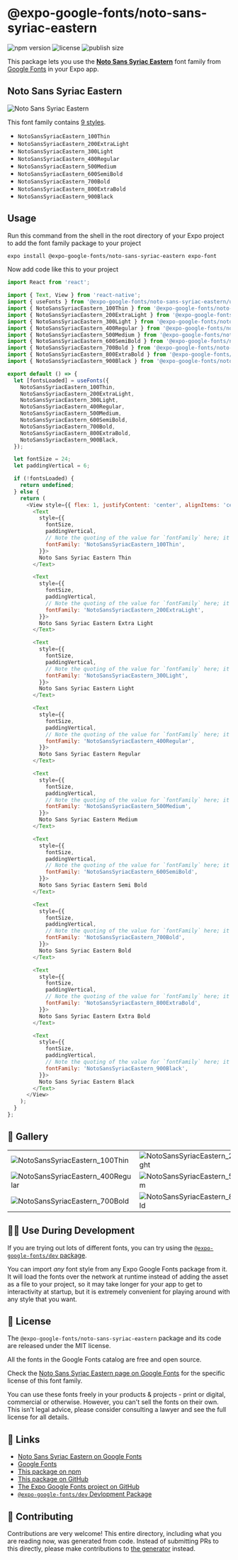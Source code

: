 # @expo-google-fonts/noto-sans-syriac-eastern

![npm version](https://flat.badgen.net/npm/v/@expo-google-fonts/noto-sans-syriac-eastern)
![license](https://flat.badgen.net/github/license/expo/google-fonts)
![publish size](https://flat.badgen.net/packagephobia/install/@expo-google-fonts/noto-sans-syriac-eastern)

This package lets you use the [**Noto Sans Syriac Eastern**](https://fonts.google.com/specimen/Noto+Sans+Syriac+Eastern) font family from [Google Fonts](https://fonts.google.com/) in your Expo app.

## Noto Sans Syriac Eastern

![Noto Sans Syriac Eastern](./font-family.png)

This font family contains [9 styles](#-gallery).

- `NotoSansSyriacEastern_100Thin`
- `NotoSansSyriacEastern_200ExtraLight`
- `NotoSansSyriacEastern_300Light`
- `NotoSansSyriacEastern_400Regular`
- `NotoSansSyriacEastern_500Medium`
- `NotoSansSyriacEastern_600SemiBold`
- `NotoSansSyriacEastern_700Bold`
- `NotoSansSyriacEastern_800ExtraBold`
- `NotoSansSyriacEastern_900Black`

## Usage

Run this command from the shell in the root directory of your Expo project to add the font family package to your project
```sh
expo install @expo-google-fonts/noto-sans-syriac-eastern expo-font
```

Now add code like this to your project
```js
import React from 'react';

import { Text, View } from 'react-native';
import { useFonts } from '@expo-google-fonts/noto-sans-syriac-eastern/useFonts';
import { NotoSansSyriacEastern_100Thin } from '@expo-google-fonts/noto-sans-syriac-eastern/100Thin';
import { NotoSansSyriacEastern_200ExtraLight } from '@expo-google-fonts/noto-sans-syriac-eastern/200ExtraLight';
import { NotoSansSyriacEastern_300Light } from '@expo-google-fonts/noto-sans-syriac-eastern/300Light';
import { NotoSansSyriacEastern_400Regular } from '@expo-google-fonts/noto-sans-syriac-eastern/400Regular';
import { NotoSansSyriacEastern_500Medium } from '@expo-google-fonts/noto-sans-syriac-eastern/500Medium';
import { NotoSansSyriacEastern_600SemiBold } from '@expo-google-fonts/noto-sans-syriac-eastern/600SemiBold';
import { NotoSansSyriacEastern_700Bold } from '@expo-google-fonts/noto-sans-syriac-eastern/700Bold';
import { NotoSansSyriacEastern_800ExtraBold } from '@expo-google-fonts/noto-sans-syriac-eastern/800ExtraBold';
import { NotoSansSyriacEastern_900Black } from '@expo-google-fonts/noto-sans-syriac-eastern/900Black';

export default () => {
  let [fontsLoaded] = useFonts({
    NotoSansSyriacEastern_100Thin,
    NotoSansSyriacEastern_200ExtraLight,
    NotoSansSyriacEastern_300Light,
    NotoSansSyriacEastern_400Regular,
    NotoSansSyriacEastern_500Medium,
    NotoSansSyriacEastern_600SemiBold,
    NotoSansSyriacEastern_700Bold,
    NotoSansSyriacEastern_800ExtraBold,
    NotoSansSyriacEastern_900Black,
  });

  let fontSize = 24;
  let paddingVertical = 6;

  if (!fontsLoaded) {
    return undefined;
  } else {
    return (
      <View style={{ flex: 1, justifyContent: 'center', alignItems: 'center' }}>
        <Text
          style={{
            fontSize,
            paddingVertical,
            // Note the quoting of the value for `fontFamily` here; it expects a string!
            fontFamily: 'NotoSansSyriacEastern_100Thin',
          }}>
          Noto Sans Syriac Eastern Thin
        </Text>

        <Text
          style={{
            fontSize,
            paddingVertical,
            // Note the quoting of the value for `fontFamily` here; it expects a string!
            fontFamily: 'NotoSansSyriacEastern_200ExtraLight',
          }}>
          Noto Sans Syriac Eastern Extra Light
        </Text>

        <Text
          style={{
            fontSize,
            paddingVertical,
            // Note the quoting of the value for `fontFamily` here; it expects a string!
            fontFamily: 'NotoSansSyriacEastern_300Light',
          }}>
          Noto Sans Syriac Eastern Light
        </Text>

        <Text
          style={{
            fontSize,
            paddingVertical,
            // Note the quoting of the value for `fontFamily` here; it expects a string!
            fontFamily: 'NotoSansSyriacEastern_400Regular',
          }}>
          Noto Sans Syriac Eastern Regular
        </Text>

        <Text
          style={{
            fontSize,
            paddingVertical,
            // Note the quoting of the value for `fontFamily` here; it expects a string!
            fontFamily: 'NotoSansSyriacEastern_500Medium',
          }}>
          Noto Sans Syriac Eastern Medium
        </Text>

        <Text
          style={{
            fontSize,
            paddingVertical,
            // Note the quoting of the value for `fontFamily` here; it expects a string!
            fontFamily: 'NotoSansSyriacEastern_600SemiBold',
          }}>
          Noto Sans Syriac Eastern Semi Bold
        </Text>

        <Text
          style={{
            fontSize,
            paddingVertical,
            // Note the quoting of the value for `fontFamily` here; it expects a string!
            fontFamily: 'NotoSansSyriacEastern_700Bold',
          }}>
          Noto Sans Syriac Eastern Bold
        </Text>

        <Text
          style={{
            fontSize,
            paddingVertical,
            // Note the quoting of the value for `fontFamily` here; it expects a string!
            fontFamily: 'NotoSansSyriacEastern_800ExtraBold',
          }}>
          Noto Sans Syriac Eastern Extra Bold
        </Text>

        <Text
          style={{
            fontSize,
            paddingVertical,
            // Note the quoting of the value for `fontFamily` here; it expects a string!
            fontFamily: 'NotoSansSyriacEastern_900Black',
          }}>
          Noto Sans Syriac Eastern Black
        </Text>
      </View>
    );
  }
};

```

## 🔡 Gallery


||||
|-|-|-|
|![NotoSansSyriacEastern_100Thin](.//100Thin/NotoSansSyriacEastern_100Thin.ttf.png)|![NotoSansSyriacEastern_200ExtraLight](.//200ExtraLight/NotoSansSyriacEastern_200ExtraLight.ttf.png)|![NotoSansSyriacEastern_300Light](.//300Light/NotoSansSyriacEastern_300Light.ttf.png)||
|![NotoSansSyriacEastern_400Regular](.//400Regular/NotoSansSyriacEastern_400Regular.ttf.png)|![NotoSansSyriacEastern_500Medium](.//500Medium/NotoSansSyriacEastern_500Medium.ttf.png)|![NotoSansSyriacEastern_600SemiBold](.//600SemiBold/NotoSansSyriacEastern_600SemiBold.ttf.png)||
|![NotoSansSyriacEastern_700Bold](.//700Bold/NotoSansSyriacEastern_700Bold.ttf.png)|![NotoSansSyriacEastern_800ExtraBold](.//800ExtraBold/NotoSansSyriacEastern_800ExtraBold.ttf.png)|![NotoSansSyriacEastern_900Black](.//900Black/NotoSansSyriacEastern_900Black.ttf.png)||


## 👩‍💻 Use During Development

If you are trying out lots of different fonts, you can try using the [`@expo-google-fonts/dev` package](https://github.com/freeboub/google-fonts/tree/master/font-packages/dev#readme).

You can import *any* font style from any Expo Google Fonts package from it. It will load the fonts
over the network at runtime instead of adding the asset as a file to your project, so it may take longer
for your app to get to interactivity at startup, but it is extremely convenient
for playing around with any style that you want.

## 📖 License

The `@expo-google-fonts/noto-sans-syriac-eastern` package and its code are released under the MIT license.

All the fonts in the Google Fonts catalog are free and open source.

Check the [Noto Sans Syriac Eastern page on Google Fonts](https://fonts.google.com/specimen/Noto+Sans+Syriac+Eastern) for the specific license of this font family.

You can use these fonts freely in your products & projects - print or digital, commercial or otherwise. However, you can't sell the fonts on their own. This isn't legal advice, please consider consulting a lawyer and see the full license for all details.

## 🔗 Links

- [Noto Sans Syriac Eastern on Google Fonts](https://fonts.google.com/specimen/Noto+Sans+Syriac+Eastern)
- [Google Fonts](https://fonts.google.com/)
- [This package on npm](https://www.npmjs.com/package/@expo-google-fonts/noto-sans-syriac-eastern)
- [This package on GitHub](https://github.com/freeboub/google-fonts/tree/master/font-packages/noto-sans-syriac-eastern)
- [The Expo Google Fonts project on GitHub](https://github.com/freeboub/google-fonts)
- [`@expo-google-fonts/dev` Devlopment Package](https://github.com/freeboub/google-fonts/tree/master/font-packages/dev)

## 🤝 Contributing

Contributions are very welcome! This entire directory, including what you are reading now, was generated from code. Instead of submitting PRs to this directly, please make contributions to [the generator](https://github.com/freeboub/google-fonts/tree/master/packages/generator) instead.
